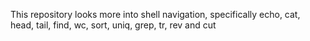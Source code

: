 This repository looks more into shell navigation, specifically echo, cat, head, tail, find, wc, sort, uniq, grep, tr, rev and cut 
